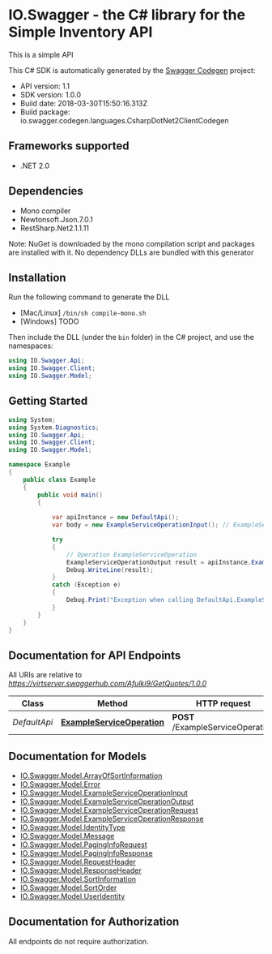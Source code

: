 # IO.Swagger - the C# library for the Simple Inventory API

This is a simple API

This C# SDK is automatically generated by the [Swagger Codegen](https://github.com/swagger-api/swagger-codegen) project:

- API version: 1.1
- SDK version: 1.0.0
- Build date: 2018-03-30T15:50:16.313Z
- Build package: io.swagger.codegen.languages.CsharpDotNet2ClientCodegen

<a name="frameworks-supported"></a>
## Frameworks supported
- .NET 2.0

<a name="dependencies"></a>
## Dependencies
- Mono compiler
- Newtonsoft.Json.7.0.1
- RestSharp.Net2.1.1.11

Note: NuGet is downloaded by the mono compilation script and packages are installed with it. No dependency DLLs are bundled with this generator

<a name="installation"></a>
## Installation
Run the following command to generate the DLL
- [Mac/Linux] `/bin/sh compile-mono.sh`
- [Windows] TODO

Then include the DLL (under the `bin` folder) in the C# project, and use the namespaces:
```csharp
using IO.Swagger.Api;
using IO.Swagger.Client;
using IO.Swagger.Model;
```
<a name="getting-started"></a>
## Getting Started

```csharp
using System;
using System.Diagnostics;
using IO.Swagger.Api;
using IO.Swagger.Client;
using IO.Swagger.Model;

namespace Example
{
    public class Example
    {
        public void main()
        {
            
            var apiInstance = new DefaultApi();
            var body = new ExampleServiceOperationInput(); // ExampleServiceOperationInput | 

            try
            {
                // Operation ExampleServiceOperation
                ExampleServiceOperationOutput result = apiInstance.ExampleServiceOperation(body);
                Debug.WriteLine(result);
            }
            catch (Exception e)
            {
                Debug.Print("Exception when calling DefaultApi.ExampleServiceOperation: " + e.Message );
            }
        }
    }
}
```

<a name="documentation-for-api-endpoints"></a>
## Documentation for API Endpoints

All URIs are relative to *https://virtserver.swaggerhub.com/Afulki9/GetQuotes/1.0.0*

Class | Method | HTTP request | Description
------------ | ------------- | ------------- | -------------
*DefaultApi* | [**ExampleServiceOperation**](docs/DefaultApi.md#exampleserviceoperation) | **POST** /ExampleServiceOperation | Operation ExampleServiceOperation


<a name="documentation-for-models"></a>
## Documentation for Models

 - [IO.Swagger.Model.ArrayOfSortInformation](docs/ArrayOfSortInformation.md)
 - [IO.Swagger.Model.Error](docs/Error.md)
 - [IO.Swagger.Model.ExampleServiceOperationInput](docs/ExampleServiceOperationInput.md)
 - [IO.Swagger.Model.ExampleServiceOperationOutput](docs/ExampleServiceOperationOutput.md)
 - [IO.Swagger.Model.ExampleServiceOperationRequest](docs/ExampleServiceOperationRequest.md)
 - [IO.Swagger.Model.ExampleServiceOperationResponse](docs/ExampleServiceOperationResponse.md)
 - [IO.Swagger.Model.IdentityType](docs/IdentityType.md)
 - [IO.Swagger.Model.Message](docs/Message.md)
 - [IO.Swagger.Model.PagingInfoRequest](docs/PagingInfoRequest.md)
 - [IO.Swagger.Model.PagingInfoResponse](docs/PagingInfoResponse.md)
 - [IO.Swagger.Model.RequestHeader](docs/RequestHeader.md)
 - [IO.Swagger.Model.ResponseHeader](docs/ResponseHeader.md)
 - [IO.Swagger.Model.SortInformation](docs/SortInformation.md)
 - [IO.Swagger.Model.SortOrder](docs/SortOrder.md)
 - [IO.Swagger.Model.UserIdentity](docs/UserIdentity.md)


<a name="documentation-for-authorization"></a>
## Documentation for Authorization

All endpoints do not require authorization.
